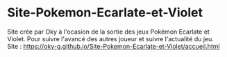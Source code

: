 # Site-Pokemon-Ecarlate-et-Violet
Site crée par Oky à l'ocasion de la sortie des jeux Pokémon Ecarlate et Violet.
Pour suivre l'avancé des autres joueur et suivre l'actualité du jeu.
Site : https://oky-g.github.io/Site-Pokemon-Ecarlate-et-Violet/accueil.html
